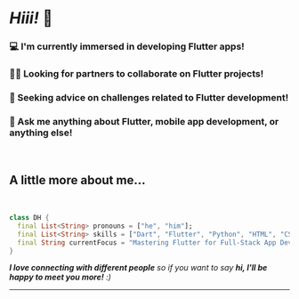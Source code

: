# <em>Hiii! </em>👋


### 💻 I'm currently immersed in developing Flutter apps!
### 🙋‍♂️ Looking for partners to collaborate on Flutter projects!
### 🤔 Seeking advice on challenges related to Flutter development!
### 💬 Ask me anything about Flutter, mobile app development, or anything else!

<br>

## A little more about me...

<br>

```dart
class DH {
  final List<String> pronouns = ["he", "him"];
  final List<String> skills = ["Dart", "Flutter", "Python", "HTML", "CSS", "Javascript"];
  final String currentFocus = "Mastering Flutter for Full-Stack App Development";
}
```

<em><b>I love connecting with different people</b> so if you want to say <b>hi, I'll be happy to meet you more!</b> :)</em>

---
